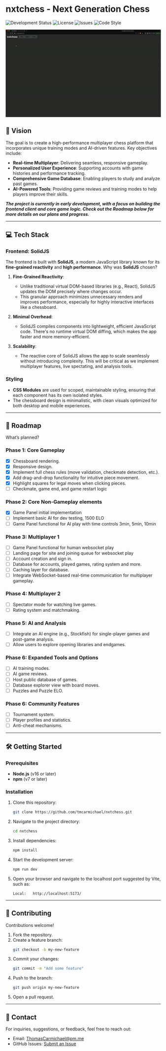 # nxtchess - Next Generation Chess

![Development Status](https://img.shields.io/badge/status-under_development-orange)
![License](https://img.shields.io/github/license/tmcarmichael/nxtchess)
![Issues](https://img.shields.io/github/issues/tmcarmichael/nxtchess)
![Code Style](https://img.shields.io/badge/code%20style-prettier-ff69b4)

<div style="text-align: center;">
  <img src="public/assets/early-demo.gif" alt="Early demo" />
</div>

## 🚀 Vision

The goal is to create a high-performance multiplayer chess platform that incorporates unique training modes and AI-driven features. Key objectives include:

- **Real-time Multiplayer**: Delivering seamless, responsive gameplay.
- **Personalized User Experience**: Supporting accounts with game histories and performance tracking.
- **Comprehensive Game Database**: Enabling players to study and analyze past games.
- **AI-Powered Tools**: Providing game reviews and training modes to help players improve their skills.

**_The project is currently in early development, with a focus on building the frontend client and core game logic. Check out the Roadmap below for more details on our plans and progress._**

---

## 💻 Tech Stack

### Frontend: **SolidJS**

The frontend is built with **SolidJS**, a modern JavaScript library known for its **fine-grained reactivity** and **high performance**. Why was **SolidJS** chosen?

1. **Fine-Grained Reactivity**:

   - Unlike traditional virtual DOM-based libraries (e.g., React), SolidJS updates the DOM precisely where changes occur.
   - This granular approach minimizes unnecessary renders and improves performance, especially for highly interactive interfaces like a chessboard.

2. **Minimal Overhead**:

   - SolidJS compiles components into lightweight, efficient JavaScript code. There's no runtime virtual DOM diffing, which makes the app faster and more memory-efficient.

3. **Scalability**:

   - The reactive core of SolidJS allows the app to scale seamlessly without introducing complexity. This will be critical as we implement multiplayer features, live spectating, and analysis tools.

### Styling

- **CSS Modules** are used for scoped, maintainable styling, ensuring that each component has its own isolated styles.
- The chessboard design is minimalistic, with clean visuals optimized for both desktop and mobile experiences.

---

## 📜 Roadmap

What’s planned?

### Phase 1: Core Gameplay

- [x] Chessboard rendering.
- [x] Responsive design.
- [x] Implement full chess rules (move validation, checkmate detection, etc.).
- [x] Add drag-and-drop functionality for intuitive piece movement.
- [x] Highlight squares for legal moves when clicking pieces.
- [ ] Checkmate, game end, and game restart logic

### Phase 2: Core Non-Gameplay elements

- [x] Game Panel initial implementation
- [ ] Implement basic AI for dev testing, 1500 ELO
- [ ] Game Panel functional for AI play with time controls 3min, 5min, 10min

### Phase 3: Multiplayer 1

- [ ] Game Panel functional for human websocket play
- [ ] Landing page for site and joining queue for websocket play
- [ ] Account creation and sign in.
- [ ] Database for accounts, played games, rating system and more.
- [ ] Caching layer for database.
- [ ] Integrate WebSocket-based real-time communication for multiplayer gameplay.

### Phase 4: Multiplayer 2

- [ ] Spectator mode for watching live games.
- [ ] Rating system and matchmaking.

### Phase 5: AI and Analysis

- [ ] Integrate an AI engine (e.g., Stockfish) for single-player games and post-game analysis.
- [ ] Allow users to explore opening libraries and endgames.

### Phase 6: Expanded Tools and Options

- [ ] AI training modes.
- [ ] AI game reviews.
- [ ] Host public database of games.
- [ ] Database explorer view with board moves.
- [ ] Puzzles and Puzzle ELO.

### Phase 6: Community Features

- [ ] Tournament system.
- [ ] Player profiles and statistics.
- [ ] Anti-cheat mechanisms.

---

## 🛠️ Getting Started

### Prerequisites

- **Node.js** (v16 or later)
- **npm** (v7 or later)

### Installation

1. Clone this repository:
   ```bash
   git clone https://github.com/tmcarmichael/nxtchess.git
   ```
2. Navigate to the project directory:
   ```bash
   cd nxtchess
   ```
3. Install dependencies:
   ```bash
   npm install
   ```
4. Start the development server:
   ```bash
   npm run dev
   ```
5. Open your browser and navigate to the localhost port suggested by Vite, such as:
   ```
   Local:   http://localhost:5173/
   ```

---

## 🤝 Contributing

Contributions welcome!

1. Fork the repository.
2. Create a feature branch:
   ```bash
   git checkout -b my-new-feature
   ```
3. Commit your changes:
   ```bash
   git commit -m "Add some feature"
   ```
4. Push to the branch:
   ```bash
   git push origin my-new-feature
   ```
5. Open a pull request.

---

## 📧 Contact

For inquiries, suggestions, or feedback, feel free to reach out:

- Email: ThomasCarmichael@pm.me
- GitHub Issues: [Submit an Issue](https://github.com/tmcarmichael/nxtchess/issues)
